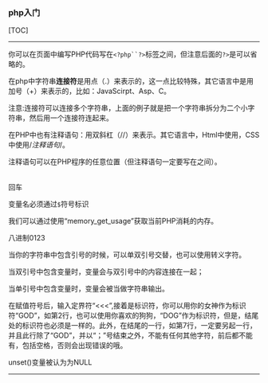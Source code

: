 ### php入门

[TOC]

---

你可以在页面中编写PHP代码写在`<?php``?>`标签之间，但注意后面的`?>`是可以省略的。

在php中字符串**连接符**是用点（.）来表示的，这一点比较特殊，其它语言中是用加号（+）来表示的，比如：JavaScirpt、Asp、C。

注意:连接符可以连接多个字符串，上面的例子就是把一个字符串拆分为二个小字符串，然后用一个连接符连起来。



在PHP中也有注释语句：用双斜杠（//）来表示。其它语言中，Html中使用<!--注释语句-->，CSS中使用/*注释语句*/。

注释语句可以在PHP程序的任意位置（但注释语句一定要写在<?php ?>之间）。



<br/>回车

变量名必须通过`$`符号标识

我们可以通过使用“memory_get_usage”获取当前PHP消耗的内存。

八进制0123

当你的字符串中包含引号的时候，可以单双引号交替，也可以使用转义字符。

当双引号中包含变量时，变量会与双引号中的内容连接在一起；

当单引号中包含变量时，变量会被当做字符串输出。

在赋值符号后，输入定界符“<<<”,接着是标识符，你可以用你的女神作为标识符“GOD”，如第2行，也可以使用你喜欢的狗狗，“DOG”作为标识符，但是，结尾处的标识符也必须是一样的。此外，在结尾的一行，如第7行，一定要另起一行，并且此行除了“GOD”，并以“；”号结束之外，不能有任何其他字符，前后都不能有，包括空格，否则会出现错误的哦。

unset()变量被认为为NULL

---

